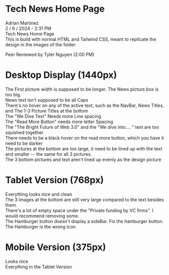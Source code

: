 # Tech News Home Page

Adrian Martinez<br>
2 / 6 / 2024 - 2:31 PM<br>
Tech News Home Page<br>
This is build with normal HTML and Tailwind CSS, meant to replicate the design in the images of the folder<br>

Peer Reviewed by Tyler Nguyen (2:00 PM)<br>
# Desktop Display (1440px)<br>
The First picture width is supposed to be longer. The News picture box is too big.<br>
News text isn't supposed to be all Caps<br>
There's no hover on any of the active text, such as the NavBar, News Titles, and The 1-3 Picture Titles at the bottom<br>
The "We Dive Text" Needs more Line spacing<br>
The "Read More Button" needs more letter Spacing<br>
The "The Bright Future of Web 3.0" and the "We dive into.... " text are too squished together<br>
There needs to be a black hover on the read more button, which you have it need to be darker<br>
The pictures at the bottom are too large, it need to be lined up with the text and smaller -- the same for all 3 pictures.<br>
The 3 bottom pictures and text aren't lined up evenly as the design picture<br>

# Tablet Version  (768px)<br>
Everything looks nice and clean<br>
The 3 images at the bottom are still very large compared to the text besides them.<br>
There's a lot of empty space under the "Private funding by VC firms". I would recommend removing some.<br>
The Hamburger button doesn't display a sideBar. Fix the hamburger button.<br>
The Hamburger is the wrong Icon <br>

# Mobile Version (375px)<br>
Looks nice<br>
Everything in the Tablet Version<br>